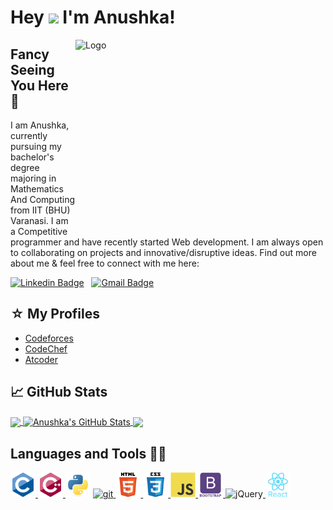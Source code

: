 # Hey <img src="https://github.com/TheDudeThatCode/TheDudeThatCode/blob/master/Assets/Hi.gif" width="29px"> I'm Anushka!

<img src="https://cdn.dribbble.com/users/1519660/screenshots/4536550/girl-_-laptop.gif" align="right" alt="Logo" width="400" height="300">

## Fancy Seeing You Here 🌟

I am Anushka, currently pursuing my bachelor's degree majoring in Mathematics And Computing from IIT (BHU) Varanasi. I am a Competitive programmer and have recently started Web development. I am always open to collaborating on projects and innovative/disruptive ideas. Find out more about me & feel free to connect with me here:

[![Linkedin Badge](https://img.shields.io/badge/-Anushka-blue?style=for-the-badge-square&logo=Linkedin&logoColor=white&link=https://www.linkedin.com/in/anushka-garg-b5743320a/)](https://www.linkedin.com/in/anushka-garg-b5743320a/) &nbsp; [![Gmail Badge](https://img.shields.io/badge/-anushh.2352@gmail.com-c14438?style=for-the-badge-square&logo=Gmail&logoColor=white&link=mailto:anushh.2352)](mailto:anushh.2352@gmail.com)

## &#9734; My Profiles

- [Codeforces](https://codeforces.com/profile/anushh23)
- [CodeChef](https://www.codechef.com/users/iwasamistake)
- [Atcoder](https://atcoder.jp/users/anushka2352)

## &#x1f4c8; GitHub Stats


<a href="https://github.com/anushh23/anushh23">
  <img align="center" src="https://github-readme-stats.vercel.app/api/top-langs/?username=anushh23&htitle_color=ffffff&text_color=c9cacc&icon_color=2bbc8a&bg_color=1d1f21&langs_count=3" />
</a> 
<a href="https://github.com/anushh23/anushh23">
  <img align="center" src="https://github-readme-stats.vercel.app/api?username=anushh23&show_icons=true&line_height=27&count_private=true&title_color=ffffff&text_color=c9cacc&icon_color=2bbc8a&bg_color=1d1f21" alt="Anushka's GitHub Stats" />
</a>

<img align="center" src="https://komarev.com/ghpvc/?username=anushh23" />

## Languages and Tools 👩‍💻

<p align="left"> <a href="https://www.cprogramming.com/" target="_blank"> <img src="https://raw.githubusercontent.com/devicons/devicon/master/icons/c/c-original.svg" alt="c" width="40" height="40"/> </a> <a href="https://www.w3schools.com/cpp/" target="_blank"> <img src="https://raw.githubusercontent.com/devicons/devicon/master/icons/cplusplus/cplusplus-original.svg" alt="cplusplus" width="40" height="40"/> </a> <img src="https://raw.githubusercontent.com/devicons/devicon/master/icons/python/python-original.svg" alt="python" width="40" height="40"/> </a> <a href="https://cloud.google.com" target="_blank"> <img src="https://www.vectorlogo.zone/logos/git-scm/git-scm-icon.svg" alt="git" width="40" height="40"/> </a> <a href="https://www.w3.org/html/" target="_blank"> <img src="https://raw.githubusercontent.com/devicons/devicon/master/icons/html5/html5-original-wordmark.svg" alt="html5" width="40" height="40"/> </a><a href="https://www.w3schools.com/css/" target="_blank"> <img src="https://raw.githubusercontent.com/devicons/devicon/master/icons/css3/css3-original-wordmark.svg" alt="css3" width="40" height="40"/> </a> <a href="https://developer.mozilla.org/en-US/docs/Web/JavaScript" target="_blank"> <img src="https://raw.githubusercontent.com/devicons/devicon/master/icons/javascript/javascript-original.svg" alt="javascript" width="40" height="40"/> </a><a href="https://getbootstrap.com" target="_blank"> <img src="https://raw.githubusercontent.com/devicons/devicon/master/icons/bootstrap/bootstrap-plain-wordmark.svg" alt="bootstrap" width="40" height="40"/> </a> <img src="https://cdn.jsdelivr.net/gh/devicons/devicon/icons/jquery/jquery-plain.svg" alt="jQuery" width="40" height="40" /><a href="https://reactjs.org/" target="_blank"> <img src="https://raw.githubusercontent.com/devicons/devicon/master/icons/react/react-original-wordmark.svg" alt="react" width="40" height="40"/> </a> </p>
